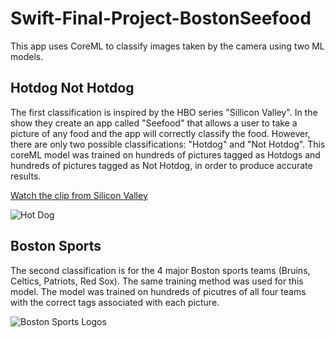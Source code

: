 # Swift-Final-Project-BostonSeefood
This app uses CoreML to classify images taken by the camera using two ML models. 


## Hotdog Not Hotdog
The first classification is inspired by the HBO series "Sillicon Valley". In the show they create an app called "Seefood" that allows a user to take a picture of any food and the app will correctly classify the food. However, there are only two possible classifications: "Hotdog" and "Not Hotdog". This coreML model was trained on hundreds of pictures tagged as Hotdogs and hundreds of pictures tagged as Not Hotdog, in order to produce accurate results. 

[Watch the clip from Silicon Valley](https://www.youtube.com/watch?v=vIci3C4JkL0)

![Hot Dog](Resources/hot_dog.png)

## Boston Sports 
The second classification is for the 4 major Boston sports teams (Bruins, Celtics, Patriots, Red Sox). The same training method was used for this model. The model was trained on hundreds of picutres of all four teams with the correct tags associated with each picture. 


![Boston Sports Logos](https://i.pinimg.com/236x/a9/d4/e3/a9d4e33bf480fe10b3316b621a9c7500--sports-graphics-boston-sports.jpg)

